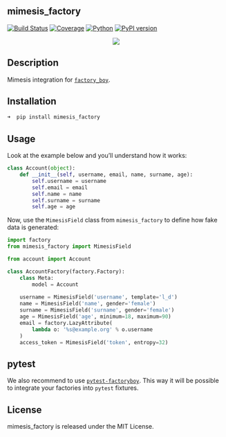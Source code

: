 ## mimesis_factory

[![Build Status](https://travis-ci.org/mimesis-lab/mimesis-factory.svg?branch=master)](https://travis-ci.org/mimesis-lab/mimesis-factory)
[![Coverage](https://coveralls.io/repos/github/mimesis-lab/mimesis-factory/badge.svg?branch=master)](https://coveralls.io/github/mimesis-lab/mimesis-factory?branch=master)
[![Python](https://img.shields.io/badge/python-3.5%2C%203.6-brightgreen.svg)](https://badge.fury.io/py/mimesis)
[![PyPI version](https://badge.fury.io/py/mimesis-factory.svg)](https://badge.fury.io/py/mimesis-factory)

<a href="https://github.com/mimesis-lab/mimesis-factory">
    <p align="center">
        <img src="/media/logo.png">
    </p>
</a>


## Description

Mimesis integration for [`factory_boy`](https://github.com/FactoryBoy/factory_boy).

## Installation

```python
➜  pip install mimesis_factory
```


## Usage

Look at the example below and you’ll understand how it works:

```python
class Account(object):
    def __init__(self, username, email, name, surname, age):
        self.username = username
        self.email = email
        self.name = name
        self.surname = surname
        self.age = age
```

Now, use the `MimesisField` class from `mimesis_factory`
to define how fake data is generated:

```python
import factory
from mimesis_factory import MimesisField

from account import Account

class AccountFactory(factory.Factory):
    class Meta:
        model = Account
        
    username = MimesisField('username', template='l_d')
    name = MimesisField('name', gender='female')
    surname = MimesisField('surname', gender='female')
    age = MimesisField('age', minimum=18, maximum=90)
    email = factory.LazyAttribute(
        lambda o: '%s@example.org' % o.username
    )
    access_token = MimesisField('token', entropy=32)
```


## pytest

We also recommend to use [`pytest-factoryboy`](https://github.com/pytest-dev/pytest-factoryboy).
This way it will be possible to integrate your factories into `pytest` fixtures.


## License

mimesis_factory is released under the MIT License.
